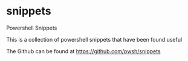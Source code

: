 # snippets
Powershell Snippets

This is a collection of powershell snippets that have been found useful

The Github can be found at https://github.com/pwsh/snippets

